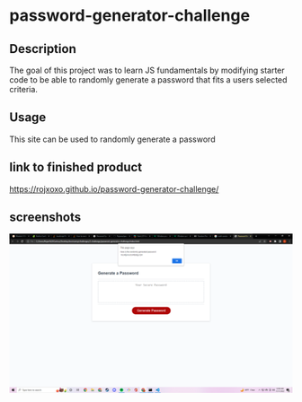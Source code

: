 # password-generator-challenge

## Description

The goal of this project was to learn JS fundamentals by modifying starter code to be able to randomly generate a password that fits a users selected criteria.

## Usage

This site can be used to randomly generate a password 

## link to finished product

https://rojxoxo.github.io/password-generator-challenge/

## screenshots

![ScreenShot](Develop\Screenshot-(4).png)